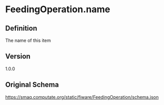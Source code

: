 # FeedingOperation.name

## Definition
The name of this item

## Version
1.0.0

## Original Schema
https://smaq.computate.org/static/fiware/FeedingOperation/schema.json
